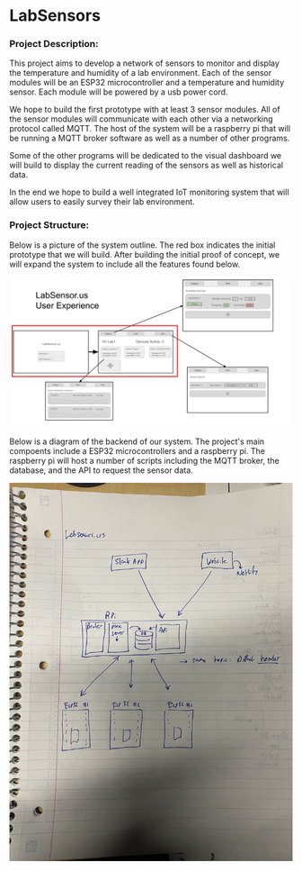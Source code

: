 # LabSensors

### Project Description:
This project aims to develop a network of sensors to monitor and display the temperature and humidity of a lab environment. Each of the sensor modules will be an ESP32 microcontroller and a temperature and humidity sensor. Each module will be powered by a usb power cord. 

We hope to build the first prototype with at least 3 sensor modules. All of the sensor modules will communicate with each other via a networking protocol called MQTT. The host of the system will be a raspberry pi that will be running a MQTT broker software as well as a number of other programs. 

Some of the other programs will be dedicated to the visual dashboard we will build to display the current reading of the sensors as well as historical data. 

In the end we hope to build a well integrated IoT monitoring system that will allow users to easily survey their lab environment.

### Project Structure:
Below is a picture of the system outline. The red box indicates the initial prototype that we will build. After building the initial proof of concept, we will expand the system to include all the features found below.

![UserExperience.](./images/UserExperience.jpg)

Below is a diagram of the backend of our system. The project's main compoents include a ESP32 microcontrollers and a raspberry pi. The raspberry pi will host a number of scripts including the MQTT broker, the database, and the API to request the sensor data.

![Backround](./images/BackendStructure.jpg)
